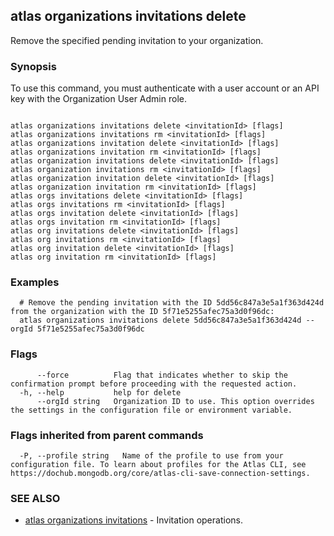 ## atlas organizations invitations delete

Remove the specified pending invitation to your organization.


### Synopsis

To use this command, you must authenticate with a user account or an API key with the Organization User Admin role.



```

atlas organizations invitations delete <invitationId> [flags]
atlas organizations invitations rm <invitationId> [flags]
atlas organizations invitation delete <invitationId> [flags]
atlas organizations invitation rm <invitationId> [flags]
atlas organization invitations delete <invitationId> [flags]
atlas organization invitations rm <invitationId> [flags]
atlas organization invitation delete <invitationId> [flags]
atlas organization invitation rm <invitationId> [flags]
atlas orgs invitations delete <invitationId> [flags]
atlas orgs invitations rm <invitationId> [flags]
atlas orgs invitation delete <invitationId> [flags]
atlas orgs invitation rm <invitationId> [flags]
atlas org invitations delete <invitationId> [flags]
atlas org invitations rm <invitationId> [flags]
atlas org invitation delete <invitationId> [flags]
atlas org invitation rm <invitationId> [flags]
```

### Examples

```
  # Remove the pending invitation with the ID 5dd56c847a3e5a1f363d424d from the organization with the ID 5f71e5255afec75a3d0f96dc:
  atlas organizations invitations delete 5dd56c847a3e5a1f363d424d --orgId 5f71e5255afec75a3d0f96dc
```


### Flags

```
      --force          Flag that indicates whether to skip the confirmation prompt before proceeding with the requested action.
  -h, --help           help for delete
      --orgId string   Organization ID to use. This option overrides the settings in the configuration file or environment variable.

```


### Flags inherited from parent commands

```
  -P, --profile string   Name of the profile to use from your configuration file. To learn about profiles for the Atlas CLI, see https://dochub.mongodb.org/core/atlas-cli-save-connection-settings.

```

### SEE ALSO


* [atlas organizations invitations](atlas_organizations_invitations.md)	- Invitation operations.



